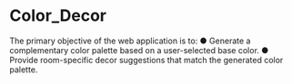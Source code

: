 # Color_Decor
The primary objective of the web application is to:  ● Generate a complementary color palette based on a user-selected base color.  ● Provide room-specific decor suggestions that match the generated color palette. 
